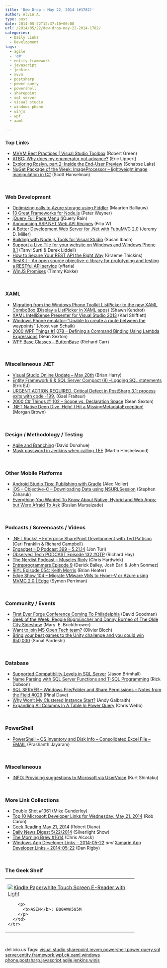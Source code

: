 ```yaml
---
title: 'Dew Drop – May 22, 2014 (#1782)'
author: Alvin A.
type: post
date: 2014-05-22T12:37:10+00:00
url: /2014/05/22/dew-drop-may-22-2014-1782/
categories:
  - Daily Links
  - Development
tags:
  - agile
  - 'c#'
  - entity framework
  - javascript
  - jenkins
  - mvvm
  - postsharp
  - power query
  - powershell
  - sharepoint
  - sql server
  - visual studio
  - windows phone
  - winjs
  - wpf
  - xaml

---
```

### <a name="top"></a>Top Links

  * <a href="http://channel9.msdn.com/Shows/Visual-Studio-Toolbox/MVVM-Best-Practices" target="_blank">MVVM Best Practices | Visual Studio Toolbox</a> (Robert Green)
  * <a href="http://ericlippert.com/2014/05/21/enumerator-advance/" target="_blank">ATBG: Why does my enumerator not advance?</a> (Eric Lippert)
  * <a href="http://blog.slaks.net/2014-05-21/exploring-roslyn-part-2-inside-end-user-preview" target="_blank">Exploring Roslyn, part 2: Inside the End-User Preview</a> (Schabse Laks)
  * <a href="http://feeds.hanselman.com/~/64441112/0/scotthanselman~NuGet-Package-of-the-Week-ImageProcessor-lightweight-image-manipulation-in-C.aspx" target="_blank">NuGet Package of the Week: ImageProcessor &#8211; lightweight image manipulation in C#</a> (Scott Hanselman)

&nbsp;

<!--EndFragment-->

### <a name="web"></a>Web Development

  * <a href="http://blog.maartenballiauw.be/post/2014/05/21/Optimizing-calls-to-Azure-storage-using-Fiddler.aspx" target="_blank">Optimizing calls to Azure storage using Fiddler</a> (Maarten Balliauw)
  * <a href="http://feedproxy.google.com/~r/ProgrammableWeb/~3/tRGin1QMTxE/21" target="_blank">13 Great Frameworks for Node.js</a> (Peter Weyner)
  * <a href="http://feedproxy.google.com/~r/Jqueryrain/~3/m1X-fvJdqrI/" target="_blank">jQuery Full Page Menu</a> (jQuery Rain)
  * <a href="http://www.strathweb.com/2014/05/announcing-asp-net-web-api-recipes/" target="_blank">Announcing ASP.NET Web API Recipes</a> (Filip W)
  * <a href="http://jeremydmiller.com/2014/05/21/a-better-development-web-server-for-net-with-fubumvc-2-0/" target="_blank">A Better Development Web Server for .Net with FubuMVC 2.0</a> (Jeremy D. Miller)
  * <a href="http://blogs.msdn.com/b/cdnstudents/archive/2014/05/21/building-with-node-js-tools-for-visual-studio.aspx" target="_blank">Building with Node.js Tools for Visual Studio</a> (Susan Ibach)
  * <a href="http://blogs.msdn.com/b/ie/archive/2014/05/21/support-a-live-tile-for-your-website-on-windows-and-windows-phone-8-1.aspx" target="_blank">Support a Live Tile for your website on Windows and Windows Phone 8.1</a> (Tanvi Surti & Derek Liddell)
  * <a href="http://feedproxy.google.com/~r/ProgrammableWeb/~3/g-UKVS0LeVc/22" target="_blank">How to Secure Your REST API the Right Way</a> (Graeme Thickins)
  * <a href="http://feedproxy.google.com/~r/iosdevblog/~3/hxJiuvxGWPY/" target="_blank">RestKit – An open source objective-c library for prototyping and testing a RESTful API service</a> (yffaria)
  * <a href="http://www.timmykokke.com/2014/05/winjs-promises/" target="_blank">WinJS Promises</a> (Timmy Kokke)

&nbsp;

### <a name="silverlight"></a>XAML

  * <a href="http://www.visuallylocated.com/post/2014/05/22/Migrating-from-the-Windows-Phone-Toolkit-ListPicker-to-the-new-XAML-ComboBox-(Display-a-ListPicker-in-XAML-apps).aspx" target="_blank">Migrating from the Windows Phone Toolkit ListPicker to the new XAML ComboBox (Display a ListPicker in XAML apps)</a> (Shawn Kendrot)
  * <a href="http://karlshifflett.wordpress.com/2014/05/21/xaml-intellisense-presenter-for-visual-studio-2013/" target="_blank">XAML IntelliSense Presenter for Visual Studio 2013</a> (Karl Shifflett)
  * <a href="http://feedproxy.google.com/~r/blogspot/dotnetbyexample/~3/CJTIO18A5nE/windows-phone-emulatorunable-to-create.html" target="_blank">Windows Phone emulator–“Unable to create a route between the waypoints”</a> (Joost van Schaik)
  * <a href="http://wpf.2000things.com/2014/05/22/1078-defining-a-command-binding-using-lambda-expressions/" target="_blank">2000 WPF Things #1,078 – Defining a Command Binding Using Lambda Expressions</a> (Sean Sexton)
  * <a href="http://feedproxy.google.com/~r/BlackwaspLatestAdditions/~3/vRhmbhpH4po/RSSLanding.aspx" target="_blank">WPF Base Classes &#8211; ButtonBase</a> (Richard Carr)

&nbsp;

### <a name="dotnet"></a>Miscellaneous .NET

  * <a href="http://blogs.msdn.com/b/bharry/archive/2014/05/21/visual-studio-online-update-may-20th.aspx" target="_blank">Visual Studio Online Update – May 20th</a> (Brian Harry)
  * <a href="http://feedproxy.google.com/~r/ErikejBlogsAboutSqlCompactnetAndRelatedStuff/~3/0YhZ5FT_CEc/entity-framework-6-sql-server-compact-8.html" target="_blank">Entity Framework 6 & SQL Server Compact (8) –Logging SQL statements</a> (Erik EJ)
  * <a href="http://feedproxy.google.com/~r/postsharp/~3/bNvJZ-zlWmg/post.aspx" target="_blank">URGENT ACTION REQUIRED. Critical Defect in PostSharp 3.1: process exits with code -199.</a> (Gael Fraiteur)
  * <a href="http://csharp.2000things.com/2014/05/22/1102-scope-vs-declaration-space/" target="_blank">2000 C# Things #1,102 – Scope vs. Declaration Space</a> (Sean Sexton)
  * <a href="http://blogs.msdn.com/b/dotnet/archive/2014/05/21/net-native-deep-dive-help-i-hit-a-missingmetadataexception.aspx" target="_blank">.NET Native Deep Dive: Help! I Hit a MissingMetadataException!</a> (Morgan Brown)

&nbsp;

### <a name="design"></a>Design / Methodology / Testing

  * <a href="http://magenic.com/Blog/PostId/23/agile-and-branching" target="_blank">Agile and Branching</a> (David Donahue)
  * <a href="http://nakedalm.com/mask-password-in-jenkins-when-calling-tee/" target="_blank">Mask password in Jenkins when calling TEE</a> (Martin Hinshelwood)

&nbsp;

### <a name="mobile"></a>Other Mobile Platforms

  * <a href="http://java.dzone.com/articles/android-studio-tips-publishing" target="_blank">Android Studio Tips: Publishing with Gradle</a> (Alec Noller)
  * <a href="http://www.infragistics.com/community/blogs/stevez/archive/2014/05/21/ios-objective-c-downloading-data-using-nsurlsession.aspx" target="_blank">iOS &#8211; Objective-C &#8211; Downloading Data using NSURLSession</a> (Stephen Zaharuk)
  * <a href="http://feedproxy.google.com/~r/Telerik/~3/1wity8NnqEU/everything-you-wanted-to-know-about-native-hybrid-and-web-apps-but-were-afraid-to-ask" target="_blank">Everything You Wanted To Know About Native, Hybrid and Web Apps; but Were Afraid To Ask</a> (Ruslan Mursalzade)

&nbsp;

### <a name="podcasts"></a>Podcasts / Screencasts / Videos

  * <a href="http://www.dotnetrocks.com/default.aspx?ShowNum=986" target="_blank">.NET Rocks! &#8211; Enterprise SharePoint Development with Ted Pattison</a> (Carl Franklin & Richard Campbell)
  * <a href="http://www.engadget.com/2014/05/21/engadget-hd-podcast-399/?ncid=rss_truncated" target="_blank">Engadget HD Podcast 399 &#8211; 5.21.14</a> (Jon Turi)
  * <a href="http://www.windowsobserver.com/2014/05/21/observed-tech-podcast-episode-132-otp/" target="_blank">Observed Tech PODCAST Episode 132 #OTP</a> (Richard Hay)
  * <a href="http://nerdist.libsyn.com/muscles-riply" target="_blank">The Nerdist Podcast &#8211; Muscles Riply</a> (Chris Hardwick)
  * <a href="https://www.signalleaf.com/podcasts/Entreprogrammers/537d8299d969d4020000000e" target="_blank">Entreprogrammers Episode 9</a> (Derick Bailey, Josh Earl & John Sonmez)
  * <a href="http://riyl.podbean.com/e/episode-054-keith-morris/" target="_blank">RiYL Episode 054: Keith Morris</a> (Brian Heater)
  * <a href="http://channel9.msdn.com/Shows/Edge/Edge-Show-104-Migrate-VMware-VMs-to-Hyper-V-Azure-using-MVMC-2-0" target="_blank">Edge Show 104 &#8211; Migrate VMware VMs to Hyper-V or Azure using MVMC 2.0 | Edge</a> (Symon Perriman)

&nbsp;

### <a name="events"></a>Community / Events

  * <a href="http://www.geekadelphia.com/2014/05/21/first-ever-forge-conference-coming-to-philadelphia/" target="_blank">First Ever Forge Conference Coming To Philadelphia</a> (David Goodman)
  * <a href="http://www.geekadelphia.com/2014/05/21/geek-of-the-week-reggie-bugmuncher-and-danny-borneo-of-the-olde-city-sideshow/" target="_blank">Geek of the Week: Reggie Bügmüncher and Danny Borneo of The Olde City Sideshow</a> (Mary&nbsp; E. Brickthrower)
  * <a href="http://msopentech.com/blog/2014/05/21/want-to-join-ms-open-tech-team/" target="_blank">Want to join MS Open Tech team?</a> (Olivier Bloch)
  * <a href="http://blogs.windows.com/windows/b/buildingapps/archive/2014/05/21/bring-your-best-games-to-the-unity-challenge-and-you-could-win-50-000.aspx" target="_blank">Bring your best games to the Unity challenge and you could win $50,000</a> (Sonal Pardeshi)

&nbsp;

### <a name="sql"></a>Database

  * <a href="http://www.sqlservercentral.com/blogs/sqlrnnr/2014/05/21/supported-compatibility-levels-in-sql-server/" target="_blank">Supported Compatibility Levels in SQL Server</a> (Jason Brimhall)
  * <a href="http://feedproxy.google.com/~r/MSSQLTips-LatestSqlServerTips/~3/mIQIMoBQcJQ/tip.asp" target="_blank">Name Parsing with SQL Server Functions and T-SQL Programming</a> (Rick Dobson)
  * <a href="http://blog.sqlauthority.com/2014/05/22/sql-server-windows-filefolder-and-share-permissions-notes-from-the-field-029/" target="_blank">SQL SERVER – Windows File/Folder and Share Permissions – Notes from the Field #029</a> (Pinal Dave)
  * <a href="http://www.sqlservercentral.com/blogs/nebraska-sql-from-dba_andy/2014/05/21/why-wont-my-clustered-instance-start-/" target="_blank">Why Won&#8217;t My Clustered Instance Start?</a> (Andy Galbraith)
  * <a href="http://cwebbbi.wordpress.com/2014/05/21/expanding-all-columns-in-a-table-in-power-query/" target="_blank">Expanding All Columns In A Table In Power Query</a> (Chris Webb)

&nbsp;

### <a name="ps"></a>PowerShell

  * <a href="http://www.toadworld.com/platforms/sql-server/b/weblog/archive/2014/05/21/powershell-os-inventory-and-disk-info-consolidated-excel-file-email.aspx" target="_blank">PowerShell – OS Inventory and Disk Info – Consolidated Excel File – EMAIL</a> (Prashanth Jayaram)

&nbsp;

### <a name="misc"></a>Miscellaneous

  * <a href="http://kurtsh.com/2014/05/21/info-providing-suggestions-to-microsoft-via-uservoice/" target="_blank">INFO: Providing suggestions to Microsoft via UserVoice</a> (Kurt Shintaku)

&nbsp;

### <a name="links"></a>More Link Collections

  * <a href="http://afreshcup.com/home/2014/5/22/double-shot-1361.html" target="_blank">Double Shot #1361</a> (Mike Gunderloy)
  * <a href="http://blogs.msdn.com/b/robcaron/archive/2014/05/21/top-10-microsoft-developer-links-for-wednesday-may-21-2014.aspx" target="_blank">Top 10 Microsoft Developer Links for Wednesday, May 21, 2014</a> (Rob Caron)
  * <a href="http://feeds.regulargeek.com/~r/RegularGeek/~3/J_JJ1mlu-GQ/" target="_blank">Geek Reading May 21, 2014</a> (Robert Diana)
  * <a href="http://feedproxy.google.com/~r/silverlightshow/~3/U0kDdXBnlR8/Daily-News-Digest-5-22-2014.aspx" target="_blank">Daily News Digest 5/22/2014</a> (Silverlight Show)
  * <a href="http://feedproxy.google.com/~r/ReflectivePerspective/~3/ZHZXU2AIAEg/" target="_blank">The Morning Brew #1614</a> (Chris Alcock)
  * <a href="http://windowsappdev.com/2014/05/windows-app-developer-links-2014-05-22/" target="_blank">Windows App Developer Links &#8211; 2014-05-22</a> _and_ <a href="http://xamarinappdev.com/2014/05/xamarin-app-developer-links-2014-05-22/" target="_blank">Xamarin App Developer Links &#8211; 2014-05-22</a> (Dan Rigby)

&nbsp;

### <a name="shelf"></a>The Geek Shelf

<div id="scid:7dc1bd33-94bd-46fd-a20b-0131235bcd47:336a789e-5057-4a91-ab31-995684ff523a" class="wlWriterEditableSmartContent" style="float: none; padding-bottom: 0px; padding-top: 0px; padding-left: 0px; margin: 0px; display: inline; padding-right: 0px">
  <table cellspacing="0" cellpadding="2" width="400" border="0" unselectable="on">
    <tr>
      <td valign="top" width="400">
        <p>
          <a title="Kindle Paperwhite Touch Screen E-Reader with Light" href="http://www.amazon.com/exec/obidos/ASIN/B00AWH595M/alvinashcraft-20"><img data-recalc-dims="1" decoding="async" src="https://i0.wp.com/images.amazon.com/images/P/B00AWH595M.01.MZZZZZZZ.jpg?w=660" border="0" align="left" style="float:left" />Kindle Paperwhite Touch Screen E-Reader with Light</a>
        </p>
        
        <p>
          <b>ASIN</b>: B00AWH595M
        </p>
      </td>
    </tr>
  </table>
</div>

&nbsp;

<div id="scid:0767317B-992E-4b12-91E0-4F059A8CECA8:abb6b722-10ca-4ecf-adbb-b872286c0e18" class="wlWriterEditableSmartContent" style="float: none; padding-bottom: 0px; padding-top: 0px; padding-left: 0px; margin: 0px; display: inline; padding-right: 0px">
  del.icio.us Tags: <a href="http://del.icio.us/popular/visual+studio" rel="tag">visual studio</a>,<a href="http://del.icio.us/popular/sharepoint" rel="tag">sharepoint</a>,<a href="http://del.icio.us/popular/mvvm" rel="tag">mvvm</a>,<a href="http://del.icio.us/popular/powershell" rel="tag">powershell</a>,<a href="http://del.icio.us/popular/power+query" rel="tag">power query</a>,<a href="http://del.icio.us/popular/sql+server" rel="tag">sql server</a>,<a href="http://del.icio.us/popular/entity+framework" rel="tag">entity framework</a>,<a href="http://del.icio.us/popular/wpf" rel="tag">wpf</a>,<a href="http://del.icio.us/popular/c%23" rel="tag">c#</a>,<a href="http://del.icio.us/popular/xaml" rel="tag">xaml</a>,<a href="http://del.icio.us/popular/windows+phone" rel="tag">windows phone</a>,<a href="http://del.icio.us/popular/postsharp" rel="tag">postsharp</a>,<a href="http://del.icio.us/popular/javascript" rel="tag">javascript</a>,<a href="http://del.icio.us/popular/agile" rel="tag">agile</a>,<a href="http://del.icio.us/popular/jenkins" rel="tag">jenkins</a>,<a href="http://del.icio.us/popular/winjs" rel="tag">winjs</a>
</div>